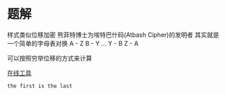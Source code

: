 
# 题解

样式类似位移加密
熊菲特博士为埃特巴什码(Atbash Cipher)的发明者
其实就是一个简单的字母表对换
A - Z
B - Y
...
Y - B
Z - A

可以按照穷举位移的方式来计算

[在线工具](http://www.practicalcryptography.com/ciphers/classical-era/atbash-cipher/)

```text
the first is the last
```
